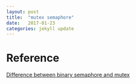 ```yaml
---
layout: post
title:  "mutex semaphore"
date:   2017-01-23 
categories: jekyll update
---
```






# Reference

[Difference between binary semaphore and mutex](http://stackoverflow.com/questions/62814/difference-between-binary-semaphore-and-mutex)

